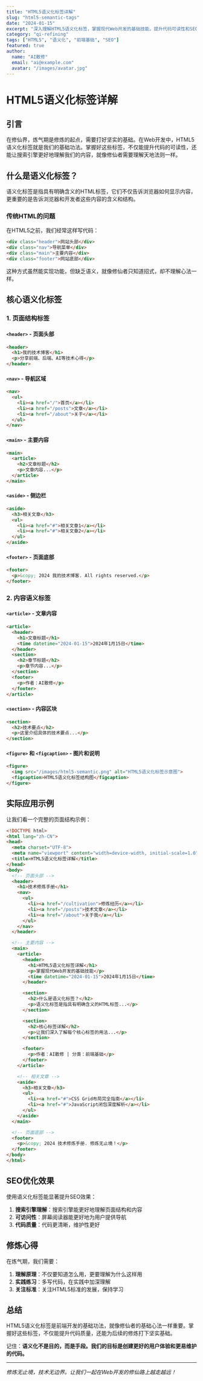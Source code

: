 ```yaml
---
title: "HTML5语义化标签详解"
slug: "html5-semantic-tags"
date: "2024-01-15"
excerpt: "深入理解HTML5语义化标签，掌握现代Web开发的基础技能，提升代码可读性和SEO效果"
category: "qi-refining"
tags: ["HTML5", "语义化", "前端基础", "SEO"]
featured: true
author:
  name: "AI散修"
  email: "ai@example.com"
  avatar: "/images/avatar.jpg"
---
```


# HTML5语义化标签详解

## 引言

在修仙界，炼气期是修炼的起点，需要打好坚实的基础。在Web开发中，HTML5语义化标签就是我们的基础功法。掌握好这些标签，不仅能提升代码的可读性，还能让搜索引擎更好地理解我们的内容，就像修仙者需要理解天地法则一样。

## 什么是语义化标签？

语义化标签是指具有明确含义的HTML标签，它们不仅告诉浏览器如何显示内容，更重要的是告诉浏览器和开发者这些内容的含义和结构。

### 传统HTML的问题

在HTML5之前，我们经常这样写代码：

```html
<div class="header">网站头部</div>
<div class="nav">导航菜单</div>
<div class="main">主要内容</div>
<div class="footer">网站底部</div>
```

这种方式虽然能实现功能，但缺乏语义，就像修仙者只知道招式，却不理解心法一样。

## 核心语义化标签

### 1. 页面结构标签

#### `<header>` - 页面头部
```html
<header>
  <h1>我的技术博客</h1>
  <p>分享前端、后端、AI等技术心得</p>
</header>
```

#### `<nav>` - 导航区域
```html
<nav>
  <ul>
    <li><a href="/">首页</a></li>
    <li><a href="/posts">文章</a></li>
    <li><a href="/about">关于</a></li>
  </ul>
</nav>
```

#### `<main>` - 主要内容
```html
<main>
  <article>
    <h2>文章标题</h2>
    <p>文章内容...</p>
  </article>
</main>
```

#### `<aside>` - 侧边栏
```html
<aside>
  <h3>相关文章</h3>
  <ul>
    <li><a href="#">相关文章1</a></li>
    <li><a href="#">相关文章2</a></li>
  </ul>
</aside>
```

#### `<footer>` - 页面底部
```html
<footer>
  <p>&copy; 2024 我的技术博客. All rights reserved.</p>
</footer>
```

### 2. 内容语义标签

#### `<article>` - 文章内容
```html
<article>
  <header>
    <h1>文章标题</h1>
    <time datetime="2024-01-15">2024年1月15日</time>
  </header>
  <section>
    <h2>章节标题</h2>
    <p>章节内容...</p>
  </section>
  <footer>
    <p>作者：AI散修</p>
  </footer>
</article>
```

#### `<section>` - 内容区块
```html
<section>
  <h2>技术要点</h2>
  <p>这里介绍具体的技术要点...</p>
</section>
```

#### `<figure>` 和 `<figcaption>` - 图片和说明
```html
<figure>
  <img src="/images/html5-semantic.png" alt="HTML5语义化标签示意图">
  <figcaption>HTML5语义化标签结构图</figcaption>
</figure>
```

## 实际应用示例

让我们看一个完整的页面结构示例：

```html
<!DOCTYPE html>
<html lang="zh-CN">
<head>
  <meta charset="UTF-8">
  <meta name="viewport" content="width=device-width, initial-scale=1.0">
  <title>HTML5语义化标签详解</title>
</head>
<body>
  <!-- 页面头部 -->
  <header>
    <h1>技术修炼手册</h1>
    <nav>
      <ul>
        <li><a href="/cultivation">修炼经历</a></li>
        <li><a href="/posts">技术文章</a></li>
        <li><a href="/about">关于我</a></li>
      </ul>
    </nav>
  </header>

  <!-- 主要内容 -->
  <main>
    <article>
      <header>
        <h1>HTML5语义化标签详解</h1>
        <p>掌握现代Web开发的基础技能</p>
        <time datetime="2024-01-15">2024年1月15日</time>
      </header>

      <section>
        <h2>什么是语义化标签？</h2>
        <p>语义化标签是指具有明确含义的HTML标签...</p>
      </section>

      <section>
        <h2>核心标签详解</h2>
        <p>让我们深入了解每个核心标签的用法...</p>
      </section>

      <footer>
        <p>作者：AI散修 | 分类：前端基础</p>
      </footer>
    </article>

    <!-- 相关文章 -->
    <aside>
      <h3>相关文章</h3>
      <ul>
        <li><a href="#">CSS Grid布局完全指南</a></li>
        <li><a href="#">JavaScript闭包深度解析</a></li>
      </ul>
    </aside>
  </main>

  <!-- 页面底部 -->
  <footer>
    <p>&copy; 2024 技术修炼手册. 修炼无止境！</p>
  </footer>
</body>
</html>
```

## SEO优化效果

使用语义化标签能显著提升SEO效果：

1. **搜索引擎理解**：搜索引擎能更好地理解页面结构和内容
2. **可访问性**：屏幕阅读器能更好地为用户提供导航
3. **代码质量**：代码更清晰，维护性更好

## 修炼心得

在炼气期，我们需要：

1. **理解原理**：不仅要知道怎么用，更要理解为什么这样用
2. **实践练习**：多写代码，在实践中加深理解
3. **关注标准**：关注HTML5标准的发展，保持学习

## 总结

HTML5语义化标签是前端开发的基础功法，就像修仙者的基础心法一样重要。掌握好这些标签，不仅能提升代码质量，还能为后续的修炼打下坚实基础。

记住：**语义化不是目的，而是手段。我们的目标是创建更好的用户体验和更易维护的代码。**

---

*修炼无止境，技术无边界。让我们一起在Web开发的修仙路上越走越远！*
